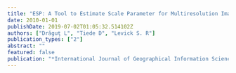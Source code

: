 ```yaml
---
title: "ESP: A Tool to Estimate Scale Parameter for Multiresolution Image Segmentation of Remotely Sensed Data.”"
date: 2010-01-01
publishDate: 2019-07-02T01:05:32.514102Z
authors: ["Drăguţ L", "Tiede D", "Levick S. R"]
publication_types: ["2"]
abstract: ""
featured: false
publication: "*International Journal of Geographical Information Science*"
---
```


